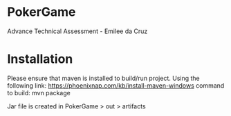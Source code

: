 # PokerGame
 Advance Technical Assessment - Emilee da Cruz

# Installation
Please ensure that maven is installed to build/run project. Using the following link: https://phoenixnap.com/kb/install-maven-windows
command to build: mvn package

Jar file is created in PokerGame > out > artifacts 
